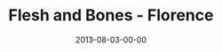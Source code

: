 ---
layout: message
category: message
series: "God Is ____"
title: "Flesh and Bones - Florence"
date: 2013-08-03-00-00
message_id: 804
audio: "http://s3.amazonaws.com/crossroads-media/messages/audio/god_is_04_fl.mp3"
audio-duration: "39:11"
description: "Terry Phillips talks about how Jesus is God in flesh and bone."
video: "http://s3.amazonaws.com/crossroads-media/messages/video/god_is_04_fl.mp4"
video-duration: "39:16"
video-image: "http://s3.amazonaws.com/crossroads-media/images/god_is_04_still_fl.jpg"
tag: 
 - florence
 - crossroads-church
 - god-is
 - terry-phillips
explicit: false
---